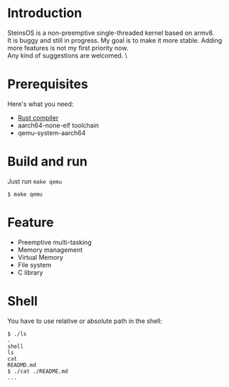 # Introduction
SteinsOS is a non-preemptive single-threaded kernel based on armv8. \
It is buggy and still in progress. My goal is to make it more stable. Adding more features is not my first priority now. \
Any kind of suggestions are welcomed. \
# Prerequisites
Here's what you need: 
- [Rust compiler](https://www.rust-lang.org/tools/install)
- aarch64-none-elf toolchain
- qemu-system-aarch64

# Build and run
Just run `make qemu`
```
$ make qemu
```
# Feature
- Preemptive multi-tasking
- Memory management
- Virtual Memory
- File system
- C library

# Shell
You have to use relative or absolute path in the shell:
```
$ ./ls
.
shell
ls
cat
READMD.md
$ ./cat ./README.md
...
```
